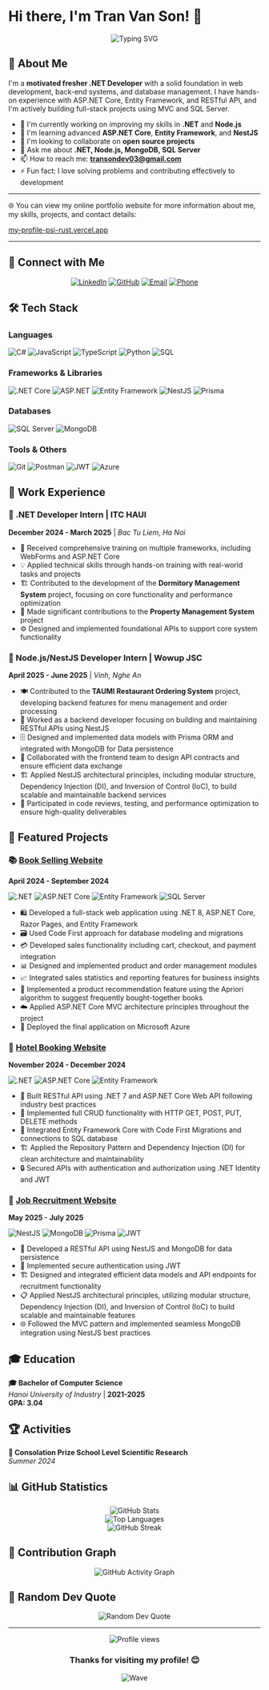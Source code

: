# Hi there, I'm Tran Van Son! 👋

<div align="center">
  <img src="https://readme-typing-svg.herokuapp.com?font=Fira+Code&size=32&duration=2800&pause=2000&color=A9FEF7&center=true&vCenter=true&width=940&lines=Welcome+to+my+GitHub+Profile!;.NET%2FNode.js+Developer;Always+learning+new+things" alt="Typing SVG" />
</div>

## 🚀 About Me

I'm a **motivated fresher .NET Developer** with a solid foundation in web development, back-end systems, and database management. I have hands-on experience with ASP.NET Core, Entity Framework, and RESTful API, and I'm actively building full-stack projects using MVC and SQL Server.

- 🔭 I'm currently working on improving my skills in **.NET** and **Node.js**
- 🌱 I'm learning advanced **ASP.NET Core**, **Entity Framework**, and **NestJS**
- 👯 I'm looking to collaborate on **open source projects**
- 💬 Ask me about **.NET, Node.js, MongoDB, SQL Server**
- 📫 How to reach me: **transondev03@gmail.com**
- ⚡ Fun fact: I love solving problems and contributing effectively to development

---

🌐 You can view my online portfolio website for more information about me, my skills, projects, and contact details:

[my-profile-psi-rust.vercel.app](https://my-profile-psi-rust.vercel.app/?zarsrc=30&utm_source=zalo&utm_medium=zalo&utm_campaign=zalo#ProjectContainer)

---

## 📱 Connect with Me

<div align="center">
  
[![LinkedIn](https://img.shields.io/badge/LinkedIn-0077B5?style=for-the-badge&logo=linkedin&logoColor=white)](https://linkedin.com/in/vansonzzz)
[![GitHub](https://img.shields.io/badge/GitHub-100000?style=for-the-badge&logo=github&logoColor=white)](https://github.com/Transon54103)
[![Email](https://img.shields.io/badge/Email-D14836?style=for-the-badge&logo=gmail&logoColor=white)](mailto:transondev03@gmail.com)
[![Phone](https://img.shields.io/badge/Phone-25D366?style=for-the-badge&logo=whatsapp&logoColor=white)](tel:+84372386282)

</div>

## 🛠️ Tech Stack

### Languages

![C#](https://img.shields.io/badge/C%23-239120?style=for-the-badge&logo=c-sharp&logoColor=white)
![JavaScript](https://img.shields.io/badge/JavaScript-F7DF1E?style=for-the-badge&logo=javascript&logoColor=black)
![TypeScript](https://img.shields.io/badge/TypeScript-007ACC?style=for-the-badge&logo=typescript&logoColor=white)
![Python](https://img.shields.io/badge/Python-3776AB?style=for-the-badge&logo=python&logoColor=white)
![SQL](https://img.shields.io/badge/SQL-336791?style=for-the-badge&logo=postgresql&logoColor=white)

### Frameworks & Libraries

![.NET Core](https://img.shields.io/badge/.NET_Core-5C2D91?style=for-the-badge&logo=.net&logoColor=white)
![ASP.NET](https://img.shields.io/badge/ASP.NET-5C2D91?style=for-the-badge&logo=.net&logoColor=white)
![Entity Framework](https://img.shields.io/badge/Entity_Framework-5C2D91?style=for-the-badge&logo=.net&logoColor=white)
![NestJS](https://img.shields.io/badge/NestJS-E0234E?style=for-the-badge&logo=nestjs&logoColor=white)
![Prisma](https://img.shields.io/badge/Prisma-3982CE?style=for-the-badge&logo=Prisma&logoColor=white)

### Databases

![SQL Server](https://img.shields.io/badge/SQL_Server-CC2927?style=for-the-badge&logo=microsoft-sql-server&logoColor=white)
![MongoDB](https://img.shields.io/badge/MongoDB-4EA94B?style=for-the-badge&logo=mongodb&logoColor=white)

### Tools & Others

![Git](https://img.shields.io/badge/Git-F05032?style=for-the-badge&logo=git&logoColor=white)
![Postman](https://img.shields.io/badge/Postman-FF6C37?style=for-the-badge&logo=postman&logoColor=white)
![JWT](https://img.shields.io/badge/JWT-black?style=for-the-badge&logo=JSON%20web%20tokens)
![Azure](https://img.shields.io/badge/Microsoft_Azure-0089D0?style=for-the-badge&logo=microsoft-azure&logoColor=white)

## 💼 Work Experience

### 🔹 .NET Developer Intern | ITC HAUI

**December 2024 - March 2025** | _Bac Tu Liem, Ha Noi_

- 🚀 Received comprehensive training on multiple frameworks, including WebForms and ASP.NET Core
- 💡 Applied technical skills through hands-on training with real-world tasks and projects
- 🏗️ Contributed to the development of the **Dormitory Management System** project, focusing on core functionality and performance optimization
- 🔧 Made significant contributions to the **Property Management System** project
- ⚙️ Designed and implemented foundational APIs to support core system functionality

### 🔹 Node.js/NestJS Developer Intern | Wowup JSC

**April 2025 - June 2025** | _Vinh, Nghe An_

- 🍽️ Contributed to the **TAUMI Restaurant Ordering System** project, developing backend features for menu management and order processing
- 🔄 Worked as a backend developer focusing on building and maintaining RESTful APIs using NestJS
- 🗄️ Designed and implemented data models with Prisma ORM and integrated with MongoDB for Data persistence
- 👥 Collaborated with the frontend team to design API contracts and ensure efficient data exchange
- 🏗️ Applied NestJS architectural principles, including modular structure, Dependency Injection (DI), and Inversion of Control (IoC), to build scalable and maintainable backend services
- 🧪 Participated in code reviews, testing, and performance optimization to ensure high-quality deliverables

## 🎯 Featured Projects

### 📚 [Book Selling Website](https://github.com/Transon54103/BookSellingWebsite)

**April 2024 - September 2024**

![.NET](https://img.shields.io/badge/.NET_8-5C2D91?style=flat-square&logo=.net&logoColor=white)
![ASP.NET Core](https://img.shields.io/badge/ASP.NET_Core-5C2D91?style=flat-square&logo=.net&logoColor=white)
![Entity Framework](https://img.shields.io/badge/Entity_Framework-5C2D91?style=flat-square&logo=.net&logoColor=white)
![SQL Server](https://img.shields.io/badge/SQL_Server-CC2927?style=flat-square&logo=microsoft-sql-server&logoColor=white)

- 🛍️ Developed a full-stack web application using .NET 8, ASP.NET Core, Razor Pages, and Entity Framework
- 🗃️ Used Code First approach for database modeling and migrations
- 💳 Developed sales functionality including cart, checkout, and payment integration
- 📊 Designed and implemented product and order management modules
- 📈 Integrated sales statistics and reporting features for business insights
- 🤖 Implemented a product recommendation feature using the Apriori algorithm to suggest frequently bought-together books
- ☁️ Applied ASP.NET Core MVC architecture principles throughout the project
- 🚀 Deployed the final application on Microsoft Azure

### 🏨 [Hotel Booking Website](https://github.com/Transon54103/HotelBooking)

**November 2024 - December 2024**

![.NET](https://img.shields.io/badge/.NET_7-5C2D91?style=flat-square&logo=.net&logoColor=white)
![ASP.NET Core](https://img.shields.io/badge/ASP.NET_Core-5C2D91?style=flat-square&logo=.net&logoColor=white)
![Entity Framework](https://img.shields.io/badge/Entity_Framework-5C2D91?style=flat-square&logo=.net&logoColor=white)

- 🏢 Built RESTful API using .NET 7 and ASP.NET Core Web API following industry best practices
- 🔄 Implemented full CRUD functionality with HTTP GET, POST, PUT, DELETE methods
- 🔗 Integrated Entity Framework Core with Code First Migrations and connections to SQL database
- 🏗️ Applied the Repository Pattern and Dependency Injection (DI) for clean architecture and maintainability
- 🔒 Secured APIs with authentication and authorization using .NET Identity and JWT

### 💼 [Job Recruitment Website](https://github.com/Transon54103/JobRecruitment)

**May 2025 - July 2025**

![NestJS](https://img.shields.io/badge/NestJS-E0234E?style=flat-square&logo=nestjs&logoColor=white)
![MongoDB](https://img.shields.io/badge/MongoDB-4EA94B?style=flat-square&logo=mongodb&logoColor=white)
![Prisma](https://img.shields.io/badge/Prisma-3982CE?style=flat-square&logo=Prisma&logoColor=white)
![JWT](https://img.shields.io/badge/JWT-black?style=flat-square&logo=JSON%20web%20tokens)

- 🔧 Developed a RESTful API using NestJS and MongoDB for data persistence
- 🔐 Implemented secure authentication using JWT
- 🏗️ Designed and integrated efficient data models and API endpoints for recruitment functionality
- 📋 Applied NestJS architectural principles, utilizing modular structure, Dependency Injection (DI), and Inversion of Control (IoC) to build scalable and maintainable features
- 🌐 Followed the MVC pattern and implemented seamless MongoDB integration using NestJS best practices

## 🎓 Education

**🎓 Bachelor of Computer Science**  
_Hanoi University of Industry_ | **2021-2025**  
**GPA: 3.04**

## 🏆 Activities

**🔬 Consolation Prize School Level Scientific Research**  
_Summer 2024_

## 📊 GitHub Statistics

<div align="center">
  <img src="https://github-readme-stats.vercel.app/api?username=Transon54103&show_icons=true&theme=tokyonight&hide_border=true&count_private=true" alt="GitHub Stats" />
</div>

<div align="center">
  <img src="https://github-readme-stats.vercel.app/api/top-langs/?username=Transon54103&layout=compact&theme=tokyonight&hide_border=true" alt="Top Languages" />
</div>

<div align="center">
  <img src="https://github-readme-streak-stats.herokuapp.com/?user=Transon54103&theme=tokyonight&hide_border=true" alt="GitHub Streak" />
</div>

## 🐍 Contribution Graph

<div align="center">
  <img src="https://github-readme-activity-graph.vercel.app/graph?username=Transon54103&custom_title=Tran%20Van%20Son's%20GitHub%20Activity%20Graph&bg_color=0D1117&color=7c3aed&line=7c3aed&point=7c3aed&area_color=FFFFFF&title_color=FFFFFF&area=true" alt="GitHub Activity Graph" />
</div>

## 💭 Random Dev Quote

<div align="center">
  <img src="https://quotes-github-readme.vercel.app/api?type=horizontal&theme=tokyonight" alt="Random Dev Quote" />
</div>

---

<div align="center">
  <img src="https://komarev.com/ghpvc/?username=Transon54103&label=Profile%20views&color=0e75b6&style=flat" alt="Profile views" />
  
  ### Thanks for visiting my profile! 😊
  
  ![Wave](https://raw.githubusercontent.com/mayhemantt/mayhemantt/Update/svg/Bottom.svg)
</div>
